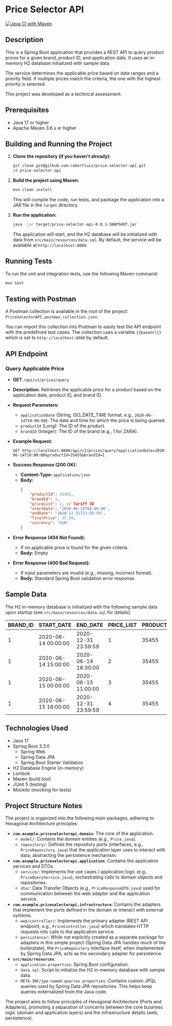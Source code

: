 # Price Selector API

[![Java CI with Maven](https://github.com/robertluiz/price-selector-api/actions/workflows/maven-ci.yml/badge.svg)](https://github.com/robertluiz/price-selector-api/actions/workflows/maven-ci.yml)

## Description

This is a Spring Boot application that provides a REST API to query product prices for a given brand, product ID, and application date. It uses an in-memory H2 database initialized with sample data.

The service determines the applicable price based on date ranges and a priority field. If multiple prices match the criteria, the one with the highest priority is selected.

This project was developed as a technical assessment.

## Prerequisites

- Java 17 or higher
- Apache Maven 3.6.x or higher

## Building and Running the Project

1.  **Clone the repository (if you haven't already):**
    ```bash
    git clone git@github.com:robertluiz/price-selector-api.git
    cd price-selector-api
    ```

2.  **Build the project using Maven:**
    ```bash
    mvn clean install
    ```
    This will compile the code, run tests, and package the application into a JAR file in the `target` directory.

3.  **Run the application:**
    ```bash
    java -jar target/price-selector-api-0.0.1-SNAPSHOT.jar
    ```
    The application will start, and the H2 database will be initialized with data from `src/main/resources/data.sql`.
    By default, the service will be available at `http://localhost:8080`.

## Running Tests

To run the unit and integration tests, use the following Maven command:
```bash
mvn test
```

## Testing with Postman

A Postman collection is available in the root of the project: `PriceSelectorAPI.postman_collection.json`.

You can import this collection into Postman to easily test the API endpoint with the predefined test cases.
The collection uses a variable `{{baseUrl}}` which is set to `http://localhost:8080` by default.

## API Endpoint

### Query Applicable Price

-   **GET** `/api/v1/prices/query`

-   **Description:** Retrieves the applicable price for a product based on the application date, product ID, and brand ID.

-   **Request Parameters:**
    -   `applicationDate` (String, ISO_DATE_TIME format, e.g., `2020-06-14T10:00:00`): The date and time for which the price is being queried.
    -   `productId` (Long): The ID of the product.
    -   `brandId` (Integer): The ID of the brand (e.g., 1 for ZARA).

-   **Example Request:**
    ```
    GET http://localhost:8080/api/v1/prices/query?applicationDate=2020-06-14T10:00:00&productId=35455&brandId=1
    ```

-   **Success Response (200 OK):**
    -   **Content-Type:** `application/json`
    -   **Body:**
        ```json
        {
            "productId": 35455,
            "brandId": 1,
            "priceList": 1, // Tariff ID
            "startDate": "2020-06-14T00:00:00",
            "endDate": "2020-12-31T23:59:59",
            "finalPrice": 35.50,
            "currency": "EUR"
        }
        ```

-   **Error Response (404 Not Found):**
    -   If no applicable price is found for the given criteria.
    -   **Body:** Empty

-   **Error Response (400 Bad Request):**
    -   If input parameters are invalid (e.g., missing, incorrect format).
    -   **Body:** Standard Spring Boot validation error response.

## Sample Data

The H2 in-memory database is initialized with the following sample data upon startup (see `src/main/resources/data.sql` for details):

| BRAND_ID | START_DATE          | END_DATE            | PRICE_LIST | PRODUCT_ID | PRIORITY | PRICE | CURR |
|----------|---------------------|---------------------|------------|------------|----------|-------|------|
| 1        | 2020-06-14 00:00:00 | 2020-12-31 23:59:59 | 1          | 35455      | 0        | 35.50 | EUR  |
| 1        | 2020-06-14 15:00:00 | 2020-06-14 18:30:00 | 2          | 35455      | 1        | 25.45 | EUR  |
| 1        | 2020-06-15 00:00:00 | 2020-06-15 11:00:00 | 3          | 35455      | 1        | 30.50 | EUR  |
| 1        | 2020-06-15 16:00:00 | 2020-12-31 23:59:59 | 4          | 35455      | 1        | 38.95 | EUR  |

## Technologies Used

- Java 17
- Spring Boot 3.3.0
    - Spring Web
    - Spring Data JPA
    - Spring Boot Starter Validation
- H2 Database Engine (in-memory)
- Lombok
- Maven (build tool)
- JUnit 5 (testing)
- Mockito (mocking for tests)

## Project Structure Notes

The project is organized into the following main packages, adhering to Hexagonal Architecture principles:

-   **`com.example.priceselectorapi.domain`**: The core of the application.
    -   `model/`: Contains the domain entities (e.g., `Price.java`).
    -   `repository/`: Defines the repository ports (interfaces, e.g., `PriceRepository.java`) that the application layer uses to interact with data, abstracting the persistence mechanism.
-   **`com.example.priceselectorapi.application`**: Contains the application services and DTOs.
    -   `service/`: Implements the use cases / application logic (e.g., `PriceQueryService.java`), orchestrating calls to domain objects and repositories.
    -   `dto/`: Data Transfer Objects (e.g., `PriceResponseDTO.java`) used for communication between the web adapter and the application service.
-   **`com.example.priceselectorapi.infrastructure`**: Contains the adapters that implement the ports defined in the domain or interact with external systems.
    -   `web/controller/`: Implements the primary adapter (REST API endpoint, e.g., `PriceController.java`) which translates HTTP requests into calls to the application service.
    -   `persistence/`: While not explicitly created as a separate package for adapters in this simple project (Spring Data JPA handles much of the boilerplate), the `PriceRepository` interface itself, when implemented by Spring Data JPA, acts as the secondary adapter for persistence.
-   **`src/main/resources`**:
    -   `application.properties`: Spring Boot configuration.
    -   `data.sql`: Script to initialize the H2 in-memory database with sample data.
    -   `META-INF/jpa-named-queries.properties`: Contains custom JPQL queries used by Spring Data JPA repositories. This helps keep queries externalized from the Java code.

The project aims to follow principles of Hexagonal Architecture (Ports and Adapters), promoting a separation of concerns between the core business logic (domain and application layers) and the infrastructure details (web, persistence). 